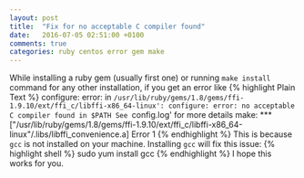 ```yaml
---
layout: post
title:  "Fix for no acceptable C compiler found"
date:   2016-07-05 02:51:00 +0100
comments: true
categories: ruby centos error gem make
---
```

While installing a ruby gem (usually first one) or running `make install` command for any other installation, if you get an error like
{% highlight Plain Text %}
configure: error: in `/usr/lib/ruby/gems/1.8/gems/ffi-1.9.10/ext/ffi_c/libffi-x86_64-linux':
configure: error: no acceptable C compiler found in $PATH
See `config.log' for more details
make: *** ["/usr/lib/ruby/gems/1.8/gems/ffi-1.9.10/ext/ffi_c/libffi-x86_64-linux"/.libs/libffi_convenience.a] Error 1
{% endhighlight %}
This is because `gcc` is not installed on your machine. Installing `gcc` will fix this issue:
{% highlight shell %}
sudo yum install gcc
{% endhighlight %}
I hope this works for you.
